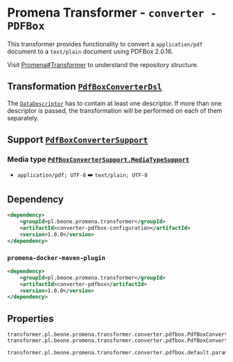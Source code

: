 # Promena Transformer - `converter - PDFBox`
This transformer provides functionality to convert a `application/pdf` document to a `text/plain` document using PDFBox 2.0.16.

Visit [Promena#Transformer](https://github.com/BeOne-PL/promena#transformer) to understand the repository structure.

## Transformation [`PdfBoxConverterDsl`](./application-model/src/main/kotlin/pl/beone/promena/transformer/converter/pdfbox/applicationmodel/PdfBoxConverterDsl.kt)
The [`DataDescriptor`](https://github.com/BeOne-PL/promena/blob/master/base/promena-transformer/contract/src/main/kotlin/pl/beone/promena/transformer/contract/data/DataDescriptor.kt) has to contain at least one descriptor. If more than one descriptor is passed, the transformation will be performed on each of them separately.

## Support [`PdfBoxConverterSupport`](./application-model/src/main/kotlin/pl/beone/promena/transformer/converter/pdfbox/applicationmodel/PdfBoxConverterSupport.kt)
### Media type [`PdfBoxConverterSupport.MediaTypeSupport`](./application-model/src/main/kotlin/pl/beone/promena/transformer/converter/pdfbox/applicationmodel/PdfBoxConverterSupport.kt)
* `application/pdf; UTF-8` :arrow_right: `text/plain; UTF-8`

## Dependency
```xml
<dependency>
    <groupId>pl.beone.promena.transformer</groupId>
    <artifactId>converter-pdfbox-configuration</artifactId>
    <version>1.0.0</version>
</dependency>
```

### `promena-docker-maven-plugin`
```xml
<dependency>
    <groupId>pl.beone.promena.transformer</groupId>
    <artifactId>converter-pdfbox</artifactId>
    <version>1.0.0</version>
</dependency>
```

## Properties
```properties
transformer.pl.beone.promena.transformer.converter.pdfbox.PdfBoxConverterTransformer.priority=1
transformer.pl.beone.promena.transformer.converter.pdfbox.PdfBoxConverterTransformer.actors=1

transformer.pl.beone.promena.transformer.converter.pdfbox.default.parameters.timeout=
```
